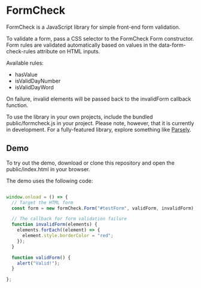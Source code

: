 # FormCheck

FormCheck is a JavaScript library for simple front-end form validation.

To validate a form, pass a CSS selector to the FormCheck Form constructor. Form rules
are validated automatically based on values in the data-form-check-rules attribute on HTML inputs.

Available rules:
- hasValue
- isValidDayNumber
- isValidDayWord

On failure, invalid elements will be passed back to the
invalidForm callback function.

To use the library in your own projects, include the bundled public/formcheck.js in your project.
Please note, however, that it is currently in development. For a fully-featured library, explore something
like [Parsely](http://parsleyjs.org/).

## Demo
To try out the demo, download or clone this repository and open the public/index.html
in your browser.

The demo uses the following code:

```JavaScript

window.onload = () => {
  // Target the HTML form
  const form = new formCheck.Form("#testForm", validForm, invalidForm);

  // The callback for form validation failure
  function invalidForm(elements) {
    elements.forEach((element) => {
      element.style.borderColor = "red";
    });
  }

  function validForm() {
    alert("Valid!");
  }

};

```
